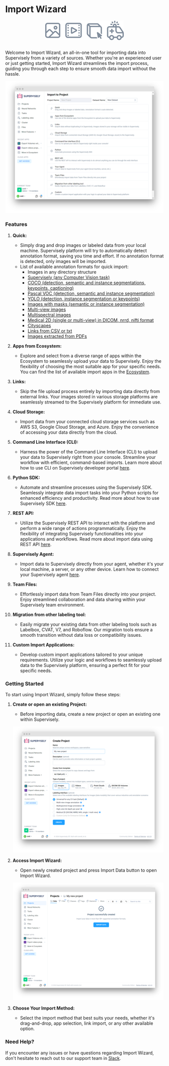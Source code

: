 # Import Wizard

<div align="center" markdown>

<img align="center" src="import-wizard-modalities.png" width="250">
</div>

<br>

Welcome to Import Wizard, an all-in-one tool for importing data into Supervisely from a variety of sources. Whether you're an experienced user or just getting started, Import Wizard streamlines the import process, guiding you through each step to ensure smooth data import without the hassle.

![import-wizard-menu](import-wizard-menu.png)

### Features

1. **Quick:**
   - Simply drag and drop images or labeled data from your local machine. Supervisely platform will try to automatically detect annotation format, saving you time and effort. If no annotation format is detected, only images will be imported.
   - List of available annotation formats for quick import:
      * Images in any directory structure
      * [Supervisely (any Computer Vision task)](/data-organization/import/import/supported-formats-images/supervisely.md)
      * [COCO (detection, semantic and instance segmentations, keypoints, captioning)](/data-organization/import/import/supported-formats-images/coco.md)
      * [Pascal VOC (detection, semantic and instance segmentation)](/data-organization/import/import/supported-formats-images/pascal.md)
      * [YOLO (detection, instance segmentation or keypoints)](/data-organization/import/import/supported-formats-images/yolo.md)
      * [Images with masks (semantic or instance segmentation)](/data-organization/import/import/supported-formats-images/masks.md)
      * [Multi-view images](/data-organization/import/import/supported-formats-images/multiview.md)
      * [Multispectral images](/data-organization/import/import/supported-formats-images/multispectral.md)
      * [Medical 2D (single or multi-view) in DICOM, nrrd, nifti format](/data-organization/import/import/supported-formats-images/medical2d.md)
      * [Cityscapes](/data-organization/import/import/supported-formats-images/cityscapes.md)
      * [Links from CSV or txt](/data-organization/import/import/supported-formats-images/csv.md)
      * [Images extracted from PDFs](/data-organization/import/import/supported-formats-images/pdf.md)

2. **Apps from Ecosystem:**
   - Explore and select from a diverse range of apps within the Ecosystem to seamlessly upload your data to Supervisely. Enjoy the flexibility of choosing the most suitable app for your specific needs. You can find the list of available import apps in the [Ecosystem](https://ecosystem.supervisely.com/import).

3. **Links:**
   - Skip the file upload process entirely by importing data directly from external links. Your images stored in various storage platforms are seamlessly streamed to the Supervisely platform for immediate use.

4. **Cloud Storage:**
   - Import data from your connected cloud storage services such as AWS S3, Google Cloud Storage, and Azure. Enjoy the convenience of accessing your data directly from the cloud.

5. **Command Line Interface (CLI):**
   - Harness the power of the Command Line Interface (CLI) to upload your data to Supervisely right from your console. Streamline your workflow with efficient, command-based imports. Learn more about how to use CLI on Supervisely developer portal [here](https://developer.supervisely.com/getting-started/command-line-interface/sdk-cli).

6. **Python SDK:**
   - Automate and streamline processes using the Supervisely SDK. Seamlessly integrate data import tasks into your Python scripts for enhanced efficiency and productivity. Read more about how to use Supervisely SDK [here](/data-organization/import/import/import-sdk-api.md#how-to-use-the-software-development-kit-sdk).

7. **REST API:**
   - Utilize the Supervisely REST API to interact with the platform and perform a wide range of actions programmatically. Enjoy the flexibility of integrating Supervisely functionalities into your applications and workflows. Read more about import data using REST API [here](/data-organization/import/import/import-sdk-api.md#how-to-import-through-apis).

8. **Supervisely Agent:**
   - Import data to Supervisely directly from your agent, whether it's your local machine, a server, or any other device. Learn how to connect your Supervisely agent [here](/getting-started/connect-your-computer/README.md).

9. **Team Files:**
   - Effortlessly import data from Team Files directly into your project. Enjoy streamlined collaboration and data sharing within your Supervisely team environment.

10. **Migration from other labeling tool:**
    - Easily migrate your existing data from other labeling tools such as Labelbox, CVAT, V7, and Roboflow. Our migration tools ensure a smooth transition without data loss or compatibility issues.

11. **Custom Import Applications:**
    - Develop custom import applications tailored to your unique requirements. Utilize your logic and workflows to seamlessly upload data to the Supervisely platform, ensuring a perfect fit for your specific needs.

### Getting Started

To start using Import Wizard, simply follow these steps:

1. **Create or open an existing Project:**
    - Before importing data, create a new project or open an existing one within Supervisely.

   ![import-wizard-create-project](import-wizard-create-project.png)
  
2. **Access Import Wizard:**
   - Open newly created project and press Import Data button to open Import Wizard.

   ![import-wizard-new-project](import-wizard-new-project.png)

3. **Choose Your Import Method:**
   - Select the import method that best suits your needs, whether it's drag-and-drop, app selection, link import, or any other available option.

### Need Help?

If you encounter any issues or have questions regarding Import Wizard, don't hesitate to reach out to our support team in [Slack](https://supervisely.com/slack/).
